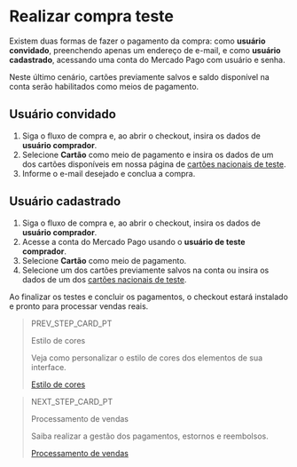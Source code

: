 # Realizar compra teste

Existem duas formas de fazer o pagamento da compra: como **usuário convidado**, preenchendo apenas um endereço de e-mail, e como **usuário cadastrado**, acessando uma conta do Mercado Pago com usuário e senha. 

Neste último cenário, cartões previamente salvos e saldo disponível na conta serão habilitados como meios de pagamento.

## Usuário convidado

1. Siga o fluxo de compra e, ao abrir o checkout, insira os dados de **usuário comprador**.
2. Selecione **Cartão** como meio de pagamento e insira os dados de um dos cartões disponíveis em nossa página de [cartões nacionais de teste](/developers/pt/guides/additional-content/testing/test-cards).
3. Informe o e-mail desejado e conclua a compra.

## Usuário cadastrado

1. Siga o fluxo de compra e, ao abrir o checkout, insira os dados de **usuário comprador**.
2. Acesse a conta do Mercado Pago usando o  **usuário de teste comprador**.
3. Selecione **Cartão** como meio de pagamento.
4. Selecione um dos cartões previamente salvos na conta ou insira os dados de um dos [cartões nacionais de teste](/developers/pt/guides/additional-content/testing/test-cards).

Ao finalizar os testes e concluir os pagamentos, o checkout estará instalado e pronto para processar vendas reais.

> PREV_STEP_CARD_PT
>
> Estilo de cores
>
> Veja como personalizar o estilo de cores dos elementos de sua interface.
>
> [Estilo de cores](/developers/pt/docs/checkout-pro/checkout-customization/user-interface/color-style)

> NEXT_STEP_CARD_PT
>
> Processamento de vendas
>
> Saiba realizar a gestão dos pagamentos, estornos e reembolsos.
>
> [Processamento de vendas](/developers/pt/docs/checkout-pro/sales-processing/get-payments)